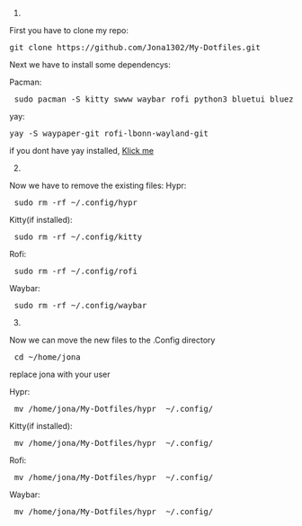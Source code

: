 1.
 First you have to clone my repo:

 <pre>git clone https://github.com/Jona1302/My-Dotfiles.git </pre>

 Next we have to install some dependencys:

 Pacman:
 <pre> sudo pacman -S kitty swww waybar rofi python3 bluetui bluez-utils brightnessctl pipewire pipewire-pulse ttf-jetbrains-mono-nerd wireplumber </pre>

 yay:
 <pre>yay -S waypaper-git rofi-lbonn-wayland-git </pre>
 if you dont have yay installed, [Klick me](https://github.com/Jguer/yay)


2.
 Now we have to remove the existing files:
 Hypr:
 <pre> sudo rm -rf ~/.config/hypr </pre>

 Kitty(if installed):
 <pre> sudo rm -rf ~/.config/kitty </pre>

 Rofi:
 <pre> sudo rm -rf ~/.config/rofi </pre>

 Waybar:
 <pre> sudo rm -rf ~/.config/waybar </pre>

3.
 Now we can move the new files to the .Config directory
 <pre> cd ~/home/jona</pre> replace jona with your user

 Hypr:
 <pre> mv /home/jona/My-Dotfiles/hypr  ~/.config/ </pre>

 Kitty(if installed):
 <pre> mv /home/jona/My-Dotfiles/hypr  ~/.config/ </pre>

 Rofi:
 <pre> mv /home/jona/My-Dotfiles/hypr  ~/.config/ </pre>

 Waybar:
 <pre> mv /home/jona/My-Dotfiles/hypr  ~/.config/ </pre>
